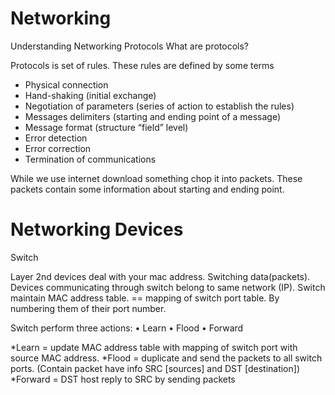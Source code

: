 # Networking

Understanding Networking Protocols
What are protocols?

Protocols is set of rules.
These rules are defined by some terms 

-	Physical connection 
-	Hand-shaking (initial exchange)
-	Negotiation of parameters (series of action to establish the rules)
-	Messages delimiters (starting and ending point of a message)
-	Message format (structure “field” level)
-	Error detection
-	Error correction 
-	Termination of communications

While we use internet download something chop it into packets. These packets contain some information about starting and ending point.


# Networking Devices 

Switch 

Layer 2nd devices deal with your mac address.
Switching data(packets).
Devices communicating through switch belong to same network (IP).
Switch maintain MAC address table. == mapping of switch port table.
   By numbering them of their port number.
   
  Switch perform three actions:
•	Learn
•	Flood 
•	Forward

*Learn = update MAC address table with mapping of switch port with source MAC address.
*Flood = duplicate and send the packets to all switch ports.
(Contain packet have info SRC [sources] and DST [destination])
*Forward = DST host reply to SRC by sending packets    

